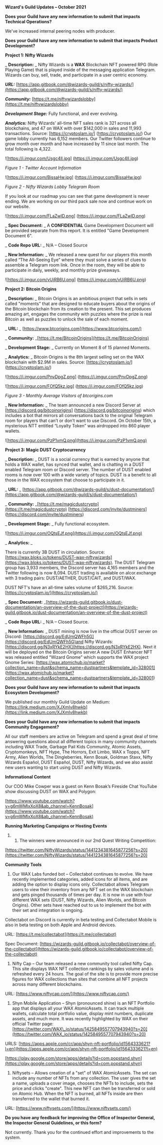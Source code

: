 **Wizard&#39;s Guild Updates – October 2021**

**Does your Guild have any new information to submit that impacts Technical Operations?**

We've increased internal peering nodes with producer.

**Does your Guild have any new information to submit that impacts Product Development?**

**Project 1: Nifty Wizards**

_ **Description:** _ Nifty Wizards is a **WAX** Blockchain NFT powered RPG (Role Playing Game) that is played inside of the messaging application Telegram. Wizards can buy, sell, trade, and participate in a user centric economy.

_**URL:**_ [https://app.gitbook.com/@wizards-guild/s/nifty-wizards/](https://app.gitbook.com/@wizards-guild/s/nifty-wizards/)

_**Community:**_ [https://t.me/niftywizardslobby](https://t.me/niftywizardslobby)

_**Development Stage:**_ Fully functional, and ever evolving.

_**Analytics:**_ Nifty Wizards’ all-time NFT sales rank is 321 across all blockchains, and 47 on WAX with over $142,000 in sales and 11,993 transactions. 
Source: [https://cryptoslam.io/] (https://cryptoslam.io/)
Our game lobby currently has 6,152 members.  Our Twitter followers continue to grow month over month and have increased by 11 since last month. The total following is 4,322. 

![https://i.imgur.com/Usgc4lI.jpg] (https://i.imgur.com/Usgc4lI.jpg)

_Figure 1 - Twitter Account Information_

![https://i.imgur.com/BissaHw.jpg] (https://i.imgur.com/BissaHw.jpg)

_Figure 2 - Nifty Wizards Lobby Telegram Room_

If you look at our roadmap you can see that game development is never ending. We are working on our third pack sale now and continue work on our website.

![https://i.imgur.com/FLaZwID.png] (https://i.imgur.com/FLaZwID.png)

_ **Spec Document:** _ A **CONFIDENTIAL** Game Development Document will be provided separate from this report. It is entitled &quot;Game Development Document 6&quot;.

_ **Code Repo URL:** _ N/A – Closed Source

_ **New Information:** _ We released a new quest for our players this month called “The All-Seeing Eye” where they must solve a series of clues to assemble a Telegram room link. Once in the room, they will be able to participate in daily, weekly, and monthly prize giveaways.

![https://i.imgur.com/vUiRB6U.png] (https://i.imgur.com/vUiRB6U.png)

**Project 2: Bitcoin Origins**

_ **Description:** _ Bitcoin Origins is an ambitious project that sells in sets called &quot;moments&quot; that are designed to educate buyers about the origins of the Bitcoin blockchain from its creation to the present. This set produces amazing art, engages the community with puzzles where the prize is real Bitcoin as well as puzzles to unlock the sale of each moment.

_ **URL:** _ [https://www.btcorigins.com](https://www.btcorigins.com/)

_ **Community:** _[https://t.me/BitcoinOrigins](https://t.me/BitcoinOrigins)

_ **Development Stage:** _ Currently on Moment 8 of 15 planned Moments.

_ **Analytics:** _ Bitcoin Origins is the 8th largest selling set on the WAX blockchain with $2.9M in sales. Source: [https://cryptoslam.io/] (https://cryptoslam.io/)

![https://i.imgur.com/PnvDpgZ.png] (https://i.imgur.com/PnvDpgZ.png)

![https://i.imgur.com/FOfQ5kz.jpg] (https://i.imgur.com/FOfQ5kz.jpg)

_Figure 3 - Monthly Average Visitors of btcorigins.com_

_ **New Information:** _ The team announced a new Discord Server at [https://discord.gg/bitcoinorigins] (https://discord.gg/bitcoinorigins) which includes a bot that mirrors all conversations back to the original Telegram room for players that can’t or don’t want to use Discord. On October 15th, a mysterious NTT entitled “Loyalty Token” was airdropped into 860 player wallets.

![https://i.imgur.com/PzP1vmQ.png](https://i.imgur.com/PzP1vmQ.png)

**Project 3: Magic DUST Cryptocurrency**

_ **Description:** _ DUST is a social currency that is earned by anyone that holds a WAX wallet, has synced that wallet, and is chatting in a DUST enabled Telegram room or Discord server. The number of DUST enabled rooms is now over 100 with a wide variety of topics. DUST is a benefit to all those in the WAX ecosystem that choose to participate in it.

_ **URL:** _ [https://app.gitbook.com/@wizards-guild/s/dust-documentation/](https://app.gitbook.com/@wizards-guild/s/dust-documentation/)

_ **Community:** _[https://t.me/magicdustcrypto](https://t.me/magicdustcrypto) [https://discord.com/invite/dustminers] (https://discord.com/invite/dustminers)

_ **Development Stage:** _ Fully functional ecosystem.

![https://i.imgur.com/OQtsEJf.png](https://i.imgur.com/OQtsEJf.png)

_ **Analytics:** _

There is currently 3B DUST in circulation. Source: [https://wax.bloks.io/tokens/DUST-wax-niftywizards](https://wax.bloks.io/tokens/DUST-wax-niftywizards). The DUST Telegram group has 3,933 members, the Discord server has 4,165 members and the Twitter following is now 8,094. DUST trading is available on alcor.exchange with 3 trading pairs: DUST/AETHER, DUST/CAIT, and DUST/WAX.

DUST NFT&#39;s have an all-time sales volume of $265,216. Source: [https://cryptoslam.io/](https://cryptoslam.io/)

_ **Spec Document:** _[https://wizards-guild.gitbook.io/dust-documentation/an-overview-of-the-dust-project](https://wizards-guild.gitbook.io/dust-documentation/an-overview-of-the-dust-project)

_ **Code Repo URL:** _ N/A – Closed Source.

_ **New Information:** _ DUST mining is now live in the official DUST server on Discord: [https://discord.gg/EdUmQWFh5G](https://discord.gg/EdUmQWFh5G)and Nifty Wizards: [https://discord.gg/N3xRYkE2HX](https://discord.gg/N3xRYkE2HX). Next it will be deployed on the Bitcoin Origins server.A new DUST Enhancer NFT was released entitled “Wizard Gnome” which supports the WAX project Gnome Series: [https://wax.atomichub.io/market?collection_name=dust&schema_name=dustpartners&template_id=328001] (https://wax.atomichub.io/market?collection_name=dust&schema_name=dustpartners&template_id=328001) 

**Does your Guild have any new information to submit that impacts Ecosystem Development?**

We published our monthly Guild Update on Medium: [https://link.medium.com/XJXmIv8hwkb](https://link.medium.com/XJXmIv8hwkb)

**Does your Guild have any new information to submit that impacts Community Engagement?**

All our staff members are active on Telegram and spend a great deal of time answering questions about all different topics in many community channels including WAX Trade, Garbage Pail Kids Community, Atomic Assets, Cryptomonkeys, NFT Hype, The Horrors, Exit Limbo, WAX x Topps, NFT Army, Alien Worlds, The Dingleberries, Kenn Bosak, Goldman Staxx, Nifty Wizards Español, DUST Español, DUST, Nifty Wizards, and we also assist new users wanting to start using DUST and Nifty Wizards.

**Informational Content**

Our COO Mike Cowper was a guest on Kenn Bosak’s Fireside Chat YouTube show discussing DUST on WAX and Polygon:

[https://www.youtube.com/watch?v=g6mWMlxXoX8&ab_channel=KennBosak](https://www.youtube.com/watch?v=g6mWMlxXoX8&ab_channel=KennBosak)

**Running Marketing Campaigns or Hosting Events**

1. 1.	The winners were announced in our 2nd Quest Writing Competition: 

[https://twitter.com/NiftyWizards/status/1441234381645877256?s=20](https://twitter.com/NiftyWizards/status/1441234381645877256?s=20)

**Community Tools**

1. Our WAX Labs funded bot – Collectabot continues to evolve. We have recently implemented categories, added icons for all items, and are adding the option to display icons only. Collectabot allows Telegram users to view their inventory from any NFT set on the WAX blockchain and gets pinged thousands of times per day. It is now in use with four different WAX sets (DUST, Nifty Wizards, Alien Worlds, and Bitcoin Origins). Other sets have reached out to us to implement the bot with their set and integration is ongoing.

Collectabot on Discord is currently in beta testing and Collectabot Mobile is also in beta testing on both Apple and Android devices.

URL: [https://t.me/collectabot](https://t.me/collectabot)

Spec Document: [https://wizards-guild.gitbook.io/collectabot/overview-of-the-collectabot](https://wizards-guild.gitbook.io/collectabot/overview-of-the-collectabot)

1. Nifty Cap – Our team released a new community tool called Nifty Cap. This site displays WAX NFT collection rankings by sales volume and is refreshed every 24 hours. The goal of the site is to provide more precise figures for WAX collections than sites that combine all NFT projects across many different blockchains.

URL: [https://www.niftycap.com/](https://www.niftycap.com/)

1. Shyn Mobile Application – Shyn (pronounced shine) is an NFT Portfolio app that displays all your WAX AtomicAssets. It can track multiple wallets, calculate total portfolio value, display mint numbers, duplicate assets, and much more. It was recently highlighted by WAX on their official Twitter page: [https://twitter.com/WAX\_io/status/1425849557707943940?s=20](https://twitter.com/WAX_io/status/1425849557707943940?s=20)

URLS: [https://apps.apple.com/cr/app/shyn-nft-portfolio/id1564333621?l=en](https://apps.apple.com/cr/app/shyn-nft-portfolio/id1564333621?l=en)

[https://play.google.com/store/apps/details?id=com.popstand.shyn](https://play.google.com/store/apps/details?id=com.popstand.shyn)

1. Niftysets – Allows creation of a &quot;set&quot; of WAX AtomicAssets. The set can include any number of NFTs from any collection. The user gives the set a name, uploads a cover image, chooses the NFTs to include, sets the price and clicks &quot;create&quot;. This new NFT can then be transferred or sold on Atomic Hub. When the NFT is burned, all NFTs inside are then transferred to the wallet that burned it.

URL: [https://www.niftysets.com/](https://www.niftysets.com/)

**Do you have any feedback for improving the Office of Inspector General, the Inspector General Guidelines, or this form?**

Not currently. Thank you for the continued effort and improvements to the system.
